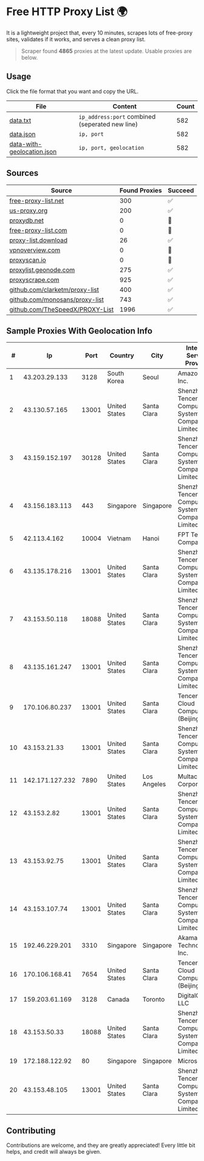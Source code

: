 
# Free HTTP Proxy List 🌍

It is a lightweight project that, every 10 minutes, scrapes lots of free-proxy sites, validates if it works, and serves a clean proxy list.


> Scraper found **4865** proxies at the latest update. Usable proxies are below.

## Usage

Click the file format that you want and copy the URL.


|File|Content|Count|
|----|-------|-----|
|[data.txt](https://raw.githubusercontent.com/themiralay/Proxy-List-World/master/data.txt)|`ip_address:port` combined (seperated new line)|582|
|[data.json](https://raw.githubusercontent.com/themiralay/Proxy-List-World/master/data.json)|`ip, port`|582|
|[data-with-geolocation.json](https://raw.githubusercontent.com/themiralay/Proxy-List-World/master/data-with-geolocation.json)|`ip, port, geolocation`|582|

## Sources

|Source|Found Proxies|Succeed|
|------|-------------|-------|
|[free-proxy-list.net](https://free-proxy-list.net)|300|✅|
|[us-proxy.org](https://www.us-proxy.org)|200|✅|
|[proxydb.net](http://proxydb.net)|0|🚫|
|[free-proxy-list.com](https://free-proxy-list.com/?page=&port=&type%5B%5D=http&type%5B%5D=https&up_time=0&search=Search)|0|🚫|
|[proxy-list.download](https://www.proxy-list.download/HTTP)|26|✅|
|[vpnoverview.com](https://vpnoverview.com/privacy/anonymous-browsing/free-proxy-servers)|0|🚫|
|[proxyscan.io](https://www.proxyscan.io)|0|🚫|
|[proxylist.geonode.com](https://proxylist.geonode.com/api/proxy-list?limit=300&page=1&sort_by=lastChecked&sort_type=desc&protocols=http,https)|275|✅|
|[proxyscrape.com](https://api.proxyscrape.com/v2/?request=displayproxies&protocol=http&timeout=10000&country=all&ssl=all&anonymity=all)|925|✅|
|[github.com/clarketm/proxy-list](https://raw.githubusercontent.com/clarketm/proxy-list/master/proxy-list-raw.txt)|400|✅|
|[github.com/monosans/proxy-list](https://raw.githubusercontent.com/monosans/proxy-list/main/proxies/http.txt)|743|✅|
|[github.com/TheSpeedX/PROXY-List](https://raw.githubusercontent.com/TheSpeedX/PROXY-List/master/http.txt)|1996|✅|


## Sample Proxies With Geolocation Info

|#|Ip|Port|Country|City|Internet Service Provider|
|-|--|----|-------|----|-------------------------|
|1|43.203.29.133|3128|South Korea|Seoul|Amazon.com, Inc.|
|2|43.130.57.165|13001|United States|Santa Clara|Shenzhen Tencent Computer Systems Company Limited|
|3|43.159.152.197|30128|United States|Santa Clara|Shenzhen Tencent Computer Systems Company Limited|
|4|43.156.183.113|443|Singapore|Singapore|Shenzhen Tencent Computer Systems Company Limited|
|5|42.113.4.162|10004|Vietnam|Hanoi|FPT Telecom Company|
|6|43.135.178.216|13001|United States|Santa Clara|Shenzhen Tencent Computer Systems Company Limited|
|7|43.153.50.118|18088|United States|Santa Clara|Shenzhen Tencent Computer Systems Company Limited|
|8|43.135.161.247|13001|United States|Santa Clara|Shenzhen Tencent Computer Systems Company Limited|
|9|170.106.80.237|13001|United States|Santa Clara|Tencent Cloud Computing (Beijing) Co|
|10|43.153.21.33|13001|United States|Santa Clara|Shenzhen Tencent Computer Systems Company Limited|
|11|142.171.127.232|7890|United States|Los Angeles|Multacom Corporation|
|12|43.153.2.82|13001|United States|Santa Clara|Shenzhen Tencent Computer Systems Company Limited|
|13|43.153.92.75|13001|United States|Santa Clara|Shenzhen Tencent Computer Systems Company Limited|
|14|43.153.107.74|13001|United States|Santa Clara|Shenzhen Tencent Computer Systems Company Limited|
|15|192.46.229.201|3310|Singapore|Singapore|Akamai Technologies, Inc.|
|16|170.106.168.41|7654|United States|Santa Clara|Tencent Cloud Computing (Beijing) Co|
|17|159.203.61.169|3128|Canada|Toronto|DigitalOcean, LLC|
|18|43.153.50.33|18088|United States|Santa Clara|Shenzhen Tencent Computer Systems Company Limited|
|19|172.188.122.92|80|Singapore|Singapore|Microsoft|
|20|43.153.48.105|13001|United States|Santa Clara|Shenzhen Tencent Computer Systems Company Limited|



## Contributing

Contributions are welcome, and they are greatly appreciated! Every
little bit helps, and credit will always be given.

